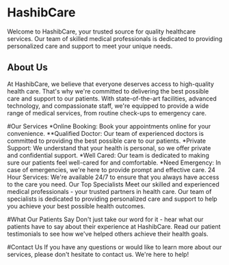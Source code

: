 <h1>HashibCare</h1>

Welcome to HashibCare, your trusted source for quality healthcare services. Our team of skilled medical professionals is dedicated to providing personalized care and support to meet your unique needs.

## About Us

At HashibCare, we believe that everyone deserves access to high-quality health care. That's why we're committed to delivering the best possible care and support to our patients. With state-of-the-art facilities, advanced technology, and compassionate staff, we're equipped to provide a wide range of medical services, from routine check-ups to emergency care.

#Our Services
*Online Booking: Book your appointments online for your convenience.
\*\*Qualified Doctor: Our team of experienced doctors is committed to providing the best possible care to our patients.
*Private Support: We understand that your health is personal, so we offer private and confidential support.
*Well Cared: Our team is dedicated to making sure our patients feel well-cared for and comfortable.
*Need Emergency: In case of emergencies, we're here to provide prompt and effective care.
24 Hour Services: We're available 24/7 to ensure that you always have access to the care you need.
Our Top Specialists
Meet our skilled and experienced medical professionals - your trusted partners in health care. Our team of specialists is dedicated to providing personalized care and support to help you achieve your best possible health outcomes.

#What Our Patients Say
Don't just take our word for it - hear what our patients have to say about their experience at HashibCare. Read our patient testimonials to see how we've helped others achieve their health goals.

#Contact Us
If you have any questions or would like to learn more about our services, please don't hesitate to contact us. We're here to help!
